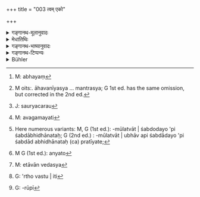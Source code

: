 +++
title = "003 त्वम् एको"

+++

<details><summary>गङ्गानथ-मूलानुवादः</summary>

Thou alone, O Lord, art conversant with what ought to be done, which forms the true import of this entire Veda—which is eternal, inconceivable and not directly cognisable.—(3)


“As a matter of fact, Vidhi is something in the form of what should be done, expressed by the injunctive and such other verbal expressions; and this, in all cases, must be directly expressed by actual words; under the circumstances, what do you mean by saying that there are two kinds of injunction,—that the term ‘one should offer’ denotes something to be done, and the procedure of the offering is indicated by implication in the manner described above?”
</details>

<details><summary>मेधातिथिः</summary>

**त्वम्** एव **एको** ऽसहायो ऽद्वितीयः । **सर्वस्य विधानस्य कार्यतत्वार्थवित्** । **विधानं** शास्त्रं विधीयन्ते ऽनेन कर्माणीति । तस्य **स्वयंभुवो** नित्यस्याकृतकस्यापौरुषेयस्य वेदाख्यस्य । **सर्वस्य** प्रत्यक्षाक्षरस्यानुमेयाक्षरस्य च । "अग्निहोत्रं जुहुयाद् अयं[^५] सहस्रमानव इत्य् एतया[^६] आहवनीयम् उपतिष्ठते" इति प्रत्यक्ष एव वेदो ऽयं होमं विधत्ते । एतयेति च तृतीयया प्रत्यक्षस्यैव मन्त्रस्याहवनीयोपस्थाने विनियोगः । "अष्टकाः कर्तव्याः" इत्य् अत्र तु स्मृत्यानुमीयते वेदः । "बर्हिर् वेदसदनं दामि" इति लिङ्गाद् अनेन बर्हिर् लुनातीति श्रुतेर् अनुमानम् । अयं हि मन्त्रो दर्शपूर्णमासप्रकरणे पठितो बर्हिर् लवनं च तत्राम्नातम् । अनेन मन्त्रेण लुनीयात् इत्य् एतत् तु नास्ति । मन्त्रः पुना रूपाद् बर्हिर्लवनप्रकाशनसमर्थः । प्रकरणात् सामान्यतः सिद्धो दर्शपूर्णमाससंबन्धः । स्वसामर्थ्येन तु बर्हिर्लवने प्रयुज्यते । एष ह्य् अत्र प्रतीतिः । प्रकरणाद् दर्शपूर्णमासाव् अनेन मन्त्रेण कुर्यात् । कथम् इति । यथा शक्नुयाद् इत्य् अनुक्तापि शक्तिः सर्वत्र सहकारिणी । किं च शक्नोति मन्त्रः कर्तुं । बर्हिर्लवनं प्रकाशयितुम् । ततः प्रकरणात् स्वसामर्थ्याच् चानेन मन्त्रेण "बर्हिर् लुनाति" इति बुद्धौ शब्द आगच्छति । सविकल्पकविज्ञानैः पूर्वं शब्दः प्रतीयत इति । स बुद्धिस्थः शब्दो ऽनुमेयो वेद उच्यते । वेदत्वं च तस्य दर्शपूर्णमासवाक्यमन्त्रवाक्याभ्यां श्रुत्यन्तराभ्यां स्वसामर्थ्येनोत्थापितत्वाद् इति कुमारिलपक्षः ।


[^६]:
     M oits:. āhavanīyasya ... mantrasya; G 1st ed. has the same omission, but corrected in the 2nd ed.


[^५]:
     M: abhayaṃ

- अथ वा विधिर् **विधानम्** अनुष्ठानं प्रयोजनसंपत्तिः । तस्य **स्वयंभुवो** नित्यस्यानादिपरंपरायातस्य, स्वयंभुवा वेदेन वा प्रतिपाद्यस्य, **सर्वस्य** श्रूयमाणाक्षरप्रतिपाद्यस्य प्रतिपन्नार्थसामर्थ्यगम्यस्य च । द्विविधो हि वैदिको विधिः । कश्चित् साक्षाच् छब्दप्रतिपाद्य्ः । यथा "सौरं चरुं निर्वपेत् ब्रह्मवर्चसकामः" इति सौर्ये चरौ[^७] ब्रह्मवर्चसकामो ऽधिक्रियते । तस्य चरोर् ब्रह्मवर्चसं साधयत इयम् इतिकर्तव्यता आग्नेयवद् इत्य् अवगम्यते[^८] । उभयत्रापि चेयं प्रतीतिः शब्दावगममूलत्वात्[^९] शब्द एव । उभाव् अपि शब्दाद् अभिधानतः प्रतीयते, तथा अभिधेयप्रतिपत्तितः । विशेषस् तु व्यवधानादिकृतो न शब्दतां विहन्ति । यथा वापीथम् उदकं हस्तेनाभिहतं प्रदेशान्तरम् अभिहन्ति तद् अपि हतसंयोगेनैवाभिहतं भवति न तु साक्षात् । शर्कराणां रेचककर्मण्याद्यप्रयत्नकृता एवोत्प्लुत्योत्प्लुत्य पाताः । तादृशम् एततत् । वैकृते कर्मणि विशिष्टेतिकर्तव्यतासंबन्धः । एवं "विश्वजिता यजेत" इत्य् उत्पत्तिर् नाधिकारशून्यास्तीति स्वर्गकाम इत्य् अधिकारावगतिः प्रतिपन्नार्थसामर्थ्यगम्या । अतो[^१०] वैरूप्यं विधानस्य सर्वस्येतिपदं सर्वस्य तात्पर्यम् एवं रूपं, वेदमूलाः स्मृतय इति ज्ञापयितुम् । द्वितीये चैतद् दर्शयिष्यामः ।


[^१०]:
     M G (1st ed.): anyato


[^९]:
     Here numerous variants: M, G (1st ed.): -mūlatvāt | śabdodayo 'pi śabdābhidhānataḥ; G (2nd ed.) : -mūlatvāt | ubhāv api śabdādayo 'pi śabdād abhidhānataḥ (ca) pratīyate; 


[^८]:
     M: avagamayati


[^७]:
     J: sauryacarau

- <u>ननु</u> लिङ्गादिप्रतिपाद्यो ऽर्थः कर्तव्यतारूपो विधिः । स च सर्वत्र प्रत्यक्षशब्दप्रतिपाद्य एव । तत्र किम् उच्यते द्विविधो हि वैदिको विधिर् इति । निर्वपेद् इति कर्तव्यतावगम्यते । इतिकर्तव्यतार्थसामर्थ्यगम्या उक्तेन प्रकारेण ।

- <u>नैष दोषः</u> । निर्वपेद् यजेतेति न केवले धात्वर्थविषयत्वे ऽवगते परिपूर्णा कर्तव्यता भवति । यावद् अंशान्तराण्य् अधिकारेतिकर्तव्यताप्रयोगरूपाणि नावगतानि । एतैर् अंशैर् विततरूपो विधिः प्रतीयते । अतो ऽंशरूपाण्य् अपि विधिशब्दाभिलप्यतया न विरुद्धानि ।

- एतद् एवाह । **अचिन्त्यस्येति** । अप्रत्यक्षस्येत्य् अर्थः । प्रत्यक्षं ह्य् अनुभूयत इत्य् उच्यते, न चिन्त्यते इति, न स्मर्यत इति । **अप्रमेयस्य** कल्प्यस्य प्रायशः स्मृतिवाक्यमूलस्य । न हि प्रत्यक्षेण प्रमीयते । अतो ऽप्रेमेयस्येत्य् उच्यते । अथ वाप्रमेयस्येयत्तया परिमातुम् अशक्यस्यातिमहत्त्वात् । अनेकशाखाभेदभिन्नो वेदो न शक्यते सर्वैः प्रमातुम् । अत एवाचिन्त्यस्य । यद् अतिबहु तद् दुर्ग्रहत्वाद् अचिन्त्यम् इत्य् उच्यते । यथा च लोके वक्तारो भवन्ति, "अन्येषां का गतिः, चिन्तयितुम् अप्य् एतन् न युज्यते" इति । मनः किल सर्वविषयम् । अयं चातिमहत्त्वात् तस्यापि न विषय इति । पदद्वयेन बाह्यान्तःकरणविषयतया महत्त्वस्य ख्यापनेनाचार्यः प्रोत्साह्यते । त्वयैव केवलेनैवंविधो वेद आगमितो ऽतस् तस्य यः कार्यरूपस् तत्त्वार्थस् तम् वेत्सि जानीषे । 

- कार्यम् अनुष्ठेयम् उच्यते । यत्र पुरुषो ऽनुष्ठातृत्वेन विनियुज्यते- इदं त्वया कर्तव्यम्, इदं त्वया न कर्तव्यम् इत्य्; अग्निहोत्रादि कर्तव्यम् कलञ्जभक्षणादि न कर्तव्यम् । प्रतिषेधो ऽप्य् अनुष्ठानम् एव । यद् ब्राह्मणवधस्याननुष्ठानं तद् एव प्रतिषेधस्यानुष्ठानम् । प्रवृत्तिश् च क्रिया निवृत्तिश् च क्रियेति । न हि परिस्पन्दनमानसाधनसाध्यम् एवानुष्ठानम् उच्यते । किं तर्हि । प्राप्ते तद्रूपे तन्निवृत्तिर् अपि । यथा "हितसेवी चिरायुः" इति । यः प्राप्ते काले भुङ्के ऽप्राप्ते न भुङ्के । अभोजनम् अपि हितम् एव । 

- अथ वा कार्यशब्दः प्रदर्शनार्थो विधेः प्रतिषेधस्य च । एतावद् एव[^११] वेदस्य तत्त्वरूपः पारमार्थिको ऽर्थः । यस् त्व्[^१२] इतिवृत्तसंवर्णनरूपः "सो ऽरोदीद् यद् अरोदीत् तद् रुद्रस्य रुद्रत्वम्" (त्स् १.५.१.१; निर् १०.५) इति स न तत्त्वार्थः, विध्यन्तरेणैकवाक्यत्वात् प्रशंसापरत्वेन स्वार्थनिष्ठत्वाभावात् । अस्ति ह्य् अत्र विध्यन्तरम् "तस्माद् बर्हिषि रजतं न देयम्" (त्स् १.५.१.२) इति । "सो ऽरोदीत्" इत्यादीनि "पुरास्य संवत्सराद् गृहे रोदनं भवति" इत्यन्तानि (स् १.५.१.१–२) तद् एकवाक्यतापन्नानि बर्हिषि रजतदाननिन्दया तत् प्रतिषेधं स्तुवन्ति । तद् उक्तं "साध्ये ऽर्थे वेदः प्रमाणं, न सिद्धरूपे" । अर्थवादानां हि सिद्धरूपो ऽर्थः । न हि तदर्थस्य कर्तव्यता प्रतीयते । विध्युपदेशपरत्वं च प्रतीयते । यदि च स्वार्थपरा अपि स्युस् तदा विधिपरत्वं व्याहन्येत । ततश् च प्रतीयमानैकवाक्यता बाध्येत । न च संभवत्य् एकवाक्यत्वे वाक्यभेदो न्याय्यः । न च साध्यस्य सिद्धार्थपरत्वेनैकवाक्यता घटते । तथा हि न किंचिद् वेदेनोपदिश्यते कर्तव्यम् । अतश् चाप्रमाणम् एव वेदः स्यात् । विध्यर्थता चावगम्यमाना लिङादीनां त्यक्ता स्यात् । तस्मात् कार्यरूपो[^१३] वेदस्य तत्त्वार्थ इति मनुर् भगवान् आह । जैमिनिनाप्य् उक्तं कार्ये ऽर्थे वेदः प्रमाणम् "चोदनालक्षणो ऽर्थो धर्मः" (प्म्स् १.१.२) इति । 


[^१३]:
     G: -rūpī


[^१२]:
     G: 'rtho vastu | iti


[^११]:
     M: etāvān vedasya

- अतश् च निरवशेषपदार्थपरिज्ञानातिशययोगाद् धर्मप्रवचनसामर्थ्यं सिद्धवद् उपादाय, **प्रभो** इत्य् आमन्त्रणम् । "हे प्रभो धर्माभिधानशक्त त्वम् अनुब्रूहि धर्मान्" इति । एवम् अनया त्रिश्लोक्या धर्मान् पृष्ट उत्तरेण श्लोकेन प्रतिजज्ञे ॥ १.३ ॥
</details>

<details><summary>गङ्गानथ-भाष्यानुवादः</summary>

At this stage the following question arises—“It has been said that the term ‘Duty’ is used in the sense of only that activity which tends to accomplish a transcendental purpose; and such activity may consist in the *performing of the Aṣṭakā*, as also in *bowing to Caityas* and such other acts (prescribed in the heterodox scriptures); and what sort of Duties is going to be expounded in the present Treatise?”

In answer to this we have the third verse, which serves the purpose of pointing out what Duties are going to be expounded and also of further indicating the aptitude of Manu already mentioned.

‘*Thou alone*’—without any one to help you; without a second.

‘*Sarvasya vidhānasya kāryatattvārthavit*.’—The term ‘*Vidhāna*,’ meaning that by which acts are enjoined, stands for the *scripture*;—it is called ‘*svayambhu*’ in the sense that it is eternal, not a product, not the work of man; and its name is ‘*Veda*’;—‘*entire*’ *i.e*., including the text which is directly found in the Veda, as also that the exact words of which are only inferred; for instance, (*a*) in the text—‘*one should perform the Agnihotra, it pertains to thousand men*,—by means of this verse one should worship the Āhavanīya’—we have the Veda directly enjoining what is to be done; the term ‘by means of this,’ ending as it docs with the instrumental case-termination, serving to point out the employment of the mantra-text directly quoted;—(*b*) while in the case of the injunction ‘the Aṣṭakās should be performed,’ which is found in the *Smṛti, we* infer, on the strength of this
*Smṛti*, the corresponding Veda text;—similarly, when we read the
Mantra-text, ‘I am chopping grass, the seat of the Gods,’ we at once infer, on the basis of the indicative power of the words of that text, the Vedic injunction that ‘the said text is to be employed in the chopping of grass this Mantra is found in that section of the Veda which deals with the *Darśa-pūrṇamāsa sacrifice*, and the *chopping of grass* is laid down as to be done in course of that sacrifice; but there is no such direct injunction as that ‘the chopping should be done with such and such a Mantra and the above-mentioned Mantra-text is found to be capable, by its very form, of indicating the *chopping of grass*; while as regards its being connected in a general way, with the sacrifice, this follows the fact of its occurring in the same ‘context’ as the injunction of that sacrifice; and it is by virtue of its own indicative force that it comes to be employed in the chopping of grass. The idea arising in the mind of the student (on noticing the above facts) is as follows:—‘From the context it follows that the Mantra-text in question should be used in the performance of the *pūrṇamāsa* sacrifices;—how is this to be done?—well, the natural answer is that it is to be used in the manner in which it is capable of being used; the capacity of a thing, even though not directly mentioned, always help., in determining its use;—what then is the Mantra-text capable of doing?—it is capable of indicating the *chopping of grass*;—hence from the context, and from the capability of the Mantra itself, it follows that it should be employed in the chopping of grass’;—as soon as this idea has been arrived at, the corresponding words, ‘by this Mantra the chopping of grass should be done,’ present themselves to the mind; because as a matter of fact, every concrete conception is preceded by the corresponding verbal expression. The said verbal expression, thus presenting itself to the mind, is called the ‘*inferred* Vedic text.’ The Text thus inferred is regarded as ‘Veda,’ by virtue of the fact that it owes its existence to the force of two other Vedic texts—*viz*., the text laying down the
*Darśapūrṇamāsa* and the *Mantra-text* referred to above. Such is the
opinion of Kumārila.

Or, the term ‘*vidhāna*’ may be taken as equivalent to ‘*vidki*’, meaning actual *operation*, the *accomplishment of purpose*; this is called ‘*svayambhu*’ in the sense that it is *eternal, i.e*., handed down by beginningless tradition,—or that *it is prescribed in the eternal Veda*;—‘entire’—*i.e*., what is prescribed in the directly available verbal texts, and what is only implied by the force of what is directly expressed by the words of the texts. The Vedic injunction is of two kinds:—(a) There is one kind of injunction which is directly expressed by the words; *e.g*., ‘desirous of Brahmic glory, one should offer the *Saurya-Caru*’; here what is expressed is that one who desires Brahmic glory is the ñt and proper person to offer the *Saurya-Caru*; and when one proceeds to secure Brahmic glory by means of the said offering, he learns that the procedure of the offering is analogous to the *Āgneya* offering (which is the archetype of all *Caru-offerings*). In both these cases the idea got at, being derived from the words of the texts, is regarded as ‘derived directly from words;’ though the former is derived directly from the words and the latter from what is ‘expressed by the worlds,’ yet, this difference, due to the removal of the latter by one step, does not deprive it of the character of ‘being derived from words.’ For instance, when the water in the pool is struck by the hand, and it in its turn strikes against some other place; and yet this latter place is regarded as being struck by the hand, though not directly; similarly when pieces of rubber are thrown down, they rise and fall, and all the subsequent acts of rising and falling are the indirect effects of 'the first downward impulse imparted to them. Exactly analogous is the case of the injunctions in question: Every ectypal sacrifice is related to a particular form of procedure (borrowed from its archetype). Similarly when we meet with the injunction ‘one should perform the *Viśvajit* sacrifice,’ we argue that no injunction is possible except in reference to a fit and proper person capable of (and having a motive for) performing it, and hence come to the conclusion that the person so capable is one who desires Heaven; this idea being thus implied by the force of what is directly expressed by the words of the text. It is in view of this two-fold character of injunctions (and enjoined acts) that we have the term ‘entire.’ In fact the purpose of adding the epithet ‘entire’ is to indicate that *Smṛtis* have their source in the Veda. This we shall explain under Discourse II.

An objection is raised:—

> “As a matter of fact, *Vidhi* is something in the form of what should > be done, expressed by the injunctive and such other verbal > expressions; and this, in all cases, must be directly expressed by > actual words; under the circumstances, what do you mean by saying that > there are two kinds of injunction,—that the term ‘one should offer’ > denotes something to be done, and the procedure of the offering is > indicated by implication in the manner described above?”

There is no force in this objection. As a matter of fact, in the case of the injunctive words ‘*nirvapet*,’ ‘should offer,’ ‘*yajeta*,’ ‘should sacrifice’ and the like, even though what is expressed by the verbal root itself may be comprehended, the full conception of *what is to he done* is not obtained until we have comprehended the other factors,—such as the character of the person fit for the performance, the procedure to be adopted, and the actual details of the act to be performed; it is only as equipped with all these factors that the Injunction becomes comprehended in its complete form. In view of this fact, there is nothing incongruous in regarding the said factors also as denoted by the Injunctive word.

This is what the text means by the epithet ‘*achintya*,’ ‘*inconceivable*’—which means ‘not directly perceptible.’ What is directly perceived is said to be ‘apprehended,’ and not ‘conceived,’ or ‘remembred’ \[so that if the Veda were something directly perceived, the epithet ‘inconceivable’ would have no force; things like the Veda can only be *conceived of*, and the Veda isnot even that\].

‘*Not directly cognisable*;’—*i.e*., that which has got to be assumed or inferred, as forming the source of several assertions made in the
*Smṛti*;as a matter of fact, such Vedic texts are not *perceived*, hence
it is called ‘not directly cognisable.’—Or ‘*not directly cognisable*’ may he taken in the sense of *incapable of having its extent exactly defined*, by reason of its being very extensive; the Veda being divided into several rescensions, cannot be exactly defined by all persons; and on this account also it may be called ‘*inconceivable*;’ even in ordinary parlance, people are found to say—‘what to say of others; this cannot be even conceived of.’ The mind can conceive of all things; but the Veda is so extensive that it cannot be conceived of even by the mind. Thus the two epithets (‘inconceivable’ and ‘not directly cognisable’) serve to indicate that the Veda is beyond the reach of the internal as well as the external organs of perception; *i.e*., it is very extensive; and this mention of the extensiveness of the Veda serves as an inducement to the Teacher; the meaning being—‘it is you alone who have learnt the Veda which is so extensive, hence you alone are
*conversant with what ought to be done, which forms the true import of
the said Veda*.’

The term ‘*Kārya*,’ ‘what ought to be done,’ stands for *the act to be performed*; in reference to which the man is prompted to be the
*performer*, (in such terms as)—‘this should be done by you,’ ‘this
should not be done by you,’ ‘the Agnihotra should be performed’ ‘the eating of the flesh of an animal killed by a poisoned arrow should not be done.’ *Avoidance* also is a kind of ‘acting;’ *e.g*., the ‘non-doing of Brāhmaṇa-murder’ constitutes the ‘performance’ or ‘acting’ of the
*avoidance* (of Brāhmaṇa-murder). *Activity* is ‘acting;’ so is also
‘desisting from activity;’ and the name ‘acting’ is not restricted to only that which is accomplished by means of instruments and agents set in motion; in fact, when such ‘acting’ is possible, if one desists from it, this *desisting* also is ‘acting.’ For instance, when it is asserted that ‘the man who takes wholesome food lives long,’ what is meant is that the man who takes his food at the proper time, and who *does not eat* at the improper time; as *desisting from eating* is also ‘wholesome.’

Or, the word ‘*Kārya*’ may be taken as indicating the Injunction and the Prohibition; as these alone form the essence of the Veda; the other parts of it, which are merely descriptive of certain happenings,—such passages for instance as ‘he wept, and because he wept, he became known as *Rudra*,’—are not *true*; they are not meant to be taken in their literal sense, they are meant to be construed along with an injunctive passage and serving the purpose of commending what has been laid down in that injunctive passage. For instance, the descriptive passage just quoted—beginning with ‘he wept’ and, ending with ‘there is weeping in his house within a year’—is to be construed with the injunctive passage—‘Therefore silver should not be placed on the grass;’ and being deprecatory of the *placing of silver*, it serves the purpose of commending the prohibition of that placing of silver. This is what is meant by the dictum—‘the Veda is an authoritative source of knowledge in regard to *what has to be accomplished*, and not *what is already accomplished* and what is mentioned in the *Arthavāda* or Descriptive Passages is what is already accomplished; and what is already accomplished cannot be cognised as *something to be done*; what however is cognised is that the description is supplementary to some injunction; if then it were taken to be true in its own literal sense, it could not be supplementary to any injunction; and this would militate against the syntactical connection between the two passages—descriptive and injunctive; and so long as two passages can be taken as syntactically connected and constituting a single compound sentence, it is not right to take them as two distinct sentences. \[The reverse process of taking the injunction as supplementary to the description would not be right; for\] as a matter of fact, what is yet to be accomplished could not be subservient to what is already accomplished; specially because, if this were so (and the in junction itself were not literally true), then the Veda would contain no injunction of anything at all; and it would thereby cease to be an authoritative source of knowledge. This would involve the further incongruity, that we would have to deny the well-recognised fact of the injunctive and other words denoting
*injunction*. It is with a view to all this that the revered Manu has
declared ‘something to be done’ as the ‘essence’ of the Veda. Jaimini also in the *Pūrvamīmānsā-Sūtra* (1.1.2)—‘Duty is that desirable tiling which is prescribed by the Vedic injunction’—has distinctly declared that the Veda is an authoritative source of knowledge in regard to *what is to be done*.

The term of address ‘Lord’ has been used on the understanding that the personage addressed is well-known to be possessed of the capacity to expound duty,—such capacity being due to his being endowed with a high degree of knowledge of all things. The meaning thus is—‘O Lord, may you, who are fully able to expound Duty, explain the Duties to us.’

Being thus questioned by means of the first three verses, he promised, in the following verse, what he was asked to do. (3)
</details>

<details><summary>गङ्गानथ-टिप्पन्यः</summary>

‘*Vidhānasya svayambhuvaḥ*’—Buhler has translated this phrase to mean ‘the ordinance of the self-existent’,—evidently taking ‘*Svayambhuvaḥ*’ as standing for God. This, however, is incompatible with the interpretation of all the commentators, according to whom ‘*Svayambhuvaḥ*’ is in apposition to ’*Vidhānasya*’,—the phrase meaning the ‘self-existent ordinance’, ‘the Eternal Law’ (the Veda). Burnell is more to the point when he renders it as ‘self-existent system.’ Medhātithi (p. 5) has suggested another explanation—‘activity handed down by immemorial tradition.’

‘*Aprameyasya*’—Though other commentatoss are satisfied with rendering this epithet as meaning ‘unfathomable,’ Medhātithi imparts to it a special significance by explaining it as ‘not directly knowable, but to be inferred, as the foundation of the Smṛti.’

‘*Kāryatattvārtha*’—‘the purport and nature of the soul’ (Kullū.)—‘the true purport’ (Medhātithi, Govinda and Nandana)

It is noteworthy that Medhātithi has supplied, under verse 11 below, a totally different explanation of this verse.
</details>

<details><summary>Bühler</summary>

003	'For thou, O Lord, alone knowest the purport, (i.e.) the rites, and the knowledge of the soul, (taught) in this whole ordinance of the Self-existent (Svayambhu), which is unknowable and unfathomable.'
</details>
